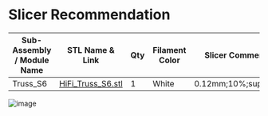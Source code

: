 # Slicer Recommendation 

|  **Sub-Assembly / Module Name** | **STL Name & Link** | **Qty** | **Filament Color** | **Slicer Comments** | **Approx Print Time [h:mm]** | **Approx Filament Used [g]** | **Approx Filament Used [m]** |
| ---- | --- | --- | --- | --- | --- | --- | --- |
| Truss_S6 | [HiFi_Truss_S6.stl](https://github.com/ISS-Mimic/Mimic/blob/main/3D_Printing/Truss_S6/HiFi_Truss_S6.stl) | 1 | White | 0.12mm;10%;supports | 7:45 | 39.5 | 13.3 |

![image](https://user-images.githubusercontent.com/58833710/199806382-8a161795-d79c-49fc-8fbd-a405d9fab0ac.png)

